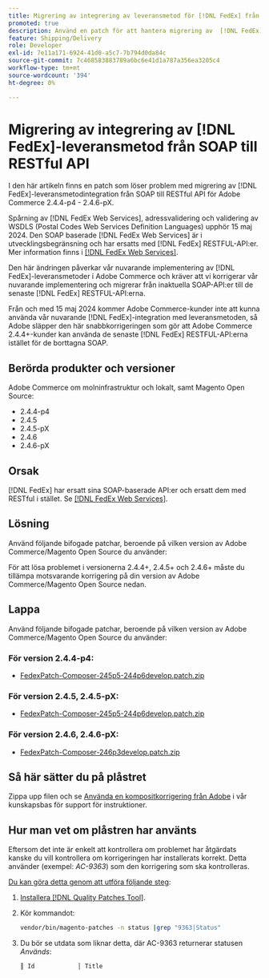 ```yaml
---
title: Migrering av integrering av leveransmetod för [!DNL FedEx] från SOAP till RESTful API
promoted: true
description: Använd en patch för att hantera migrering av  [!DNL FedEx] leveransmetodintegrering från SOAP till RESTful API för Adobe Commerce 2.4.4-p4 - 2.4.6-pX.
feature: Shipping/Delivery
role: Developer
exl-id: 7e11a171-6924-41d0-a5c7-7b794d0da84c
source-git-commit: 7c468583883789a6bc6e41d1a787a356ea3205c4
workflow-type: tm+mt
source-wordcount: '394'
ht-degree: 0%

---
```


# Migrering av integrering av [!DNL FedEx]-leveransmetod från SOAP till RESTful API

I den här artikeln finns en patch som löser problem med migrering av [!DNL FedEx]-leveransmetodintegration från SOAP till RESTful API för Adobe Commerce 2.4.4-p4 - 2.4.6-pX.

Spårning av [!DNL FedEx Web Services], adressvalidering och validering av WSDLS (Postal Codes Web Services Definition Languages) upphör 15 maj 2024. Den SOAP baserade [!DNL FedEx Web Services] är i utvecklingsbegränsning och har ersatts med [!DNL FedEx] RESTFUL-API:er. Mer information finns i [[!DNL FedEx Web Services]](https://www.fedex.com/en-us/developer/web-services.html).

Den här ändringen påverkar vår nuvarande implementering av [!DNL FedEx]-leveransmetoder i Adobe Commerce och kräver att vi korrigerar vår nuvarande implementering och migrerar från inaktuella SOAP-API:er till de senaste [!DNL FedEx] RESTFUL-API:erna.

Från och med 15 maj 2024 kommer Adobe Commerce-kunder inte att kunna använda vår nuvarande [!DNL FedEx]-integration med leveransmetoden, så Adobe släpper den här snabbkorrigeringen som gör att Adobe Commerce 2.4.4+-kunder kan använda de senaste [!DNL FedEx] RESTFUL-API:erna istället för de borttagna SOAP.


## Berörda produkter och versioner

Adobe Commerce om molninfrastruktur och lokalt, samt Magento Open Source:

* 2.4.4-p4
* 2.4.5
* 2.4.5-pX
* 2.4.6
* 2.4.6-pX

## Orsak

[!DNL FedEx] har ersatt sina SOAP-baserade API:er och ersatt dem med RESTful i stället. Se [[!DNL FedEx Web Services]](https://www.fedex.com/en-us/developer/web-services.html).

## Lösning

Använd följande bifogade patchar, beroende på vilken version av Adobe Commerce/Magento Open Source du använder:

För att lösa problemet i versionerna 2.4.4+, 2.4.5+ och 2.4.6+ måste du tillämpa motsvarande korrigering på din version av Adobe Commerce/Magento Open Source nedan.

## Lappa

Använd följande bifogade patchar, beroende på vilken version av Adobe Commerce/Magento Open Source du använder:

### För version 2.4.4-p4:

* [FedexPatch-Composer-245p5-244p6develop.patch.zip](assets/FedexPatch-Composer-245p5-244p6develop.patch.zip)

### För version 2.4.5, 2.4.5-pX:

* [FedexPatch-Composer-245p5-244p6develop.patch.zip](assets/FedexPatch-Composer-245p5-244p6develop.patch.zip)


### För version 2.4.6, 2.4.6-pX:


* [FedexPatch-Composer-246p3develop.patch.zip](assets/FedexPatch-Composer-246p3develop.patch.zip)


## Så här sätter du på plåstret

Zippa upp filen och se [Använda en kompositkorrigering från Adobe](https://experienceleague.adobe.com/docs/commerce-knowledge-base/kb/how-to/how-to-apply-a-composer-patch-provided-by-magento.html) i vår kunskapsbas för support för instruktioner.

## Hur man vet om plåstren har använts

Eftersom det inte är enkelt att kontrollera om problemet har åtgärdats kanske du vill kontrollera om korrigeringen har installerats korrekt. Detta använder (exempel: *AC-9363*) som den korrigering som ska kontrolleras.

<u>Du kan göra detta genom att utföra följande steg</u>:

1. [Installera  [!DNL Quality Patches Tool]](https://experienceleague.adobe.com/docs/commerce-operations/tools/quality-patches-tool/usage.html).
1. Kör kommandot:

   ```bash
   vendor/bin/magento-patches -n status |grep "9363|Status"
   ```

1. Du bör se utdata som liknar detta, där AC-9363 returnerar statusen *Används*:

   ```bash
   ║ Id            │ Title                                                        │ Category        │ Origin                 │ Status      │ Details                                          ║ ║ N/A           │ ../m2-hotfixes/AC-9363_USPS_Ground_Advantage_shipping_method_COMPOSER_patch.patch      │ Other           │ Local                  │ Applied     │ Patch type: Custom                                
   ```
